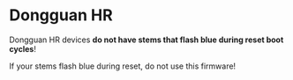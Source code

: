 # Dongguan HR

Dongguan HR devices **do not have stems that flash blue during reset boot cycles**!

If your stems flash blue during reset, do not use this firmware!